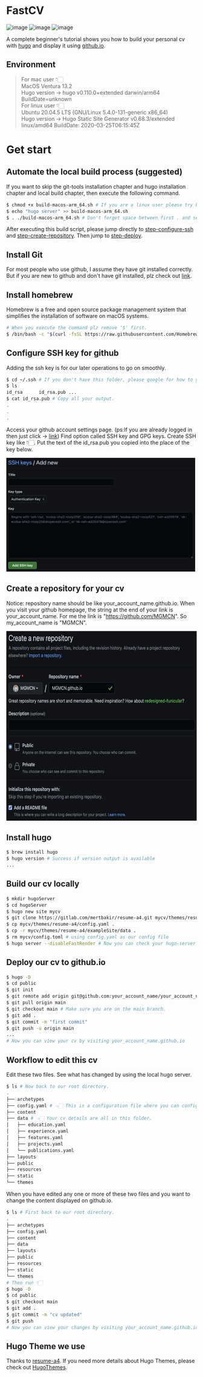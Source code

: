 # FastCV
![image](https://img.shields.io/github/actions/workflow/status/MGMCN/FastCV/actions.yml?logo=github)
![image](https://img.shields.io/github/last-commit/MGMCN/FastCV?logo=github)
![image](https://img.shields.io/github/license/MGMCN/FastCV)

A complete beginner's tutorial shows you how to build your personal cv with [hugo](https://github.com/gohugoio/hugo) and display it using [github.io](https://docs.github.com/en/pages).
## Environment
> For mac user 👇🏻  
> MacOS Ventura 13.2  
> Hugo version -> hugo v0.110.0+extended darwin/arm64 BuildDate=unknown  
> For linux user 👇🏻  
> Ubuntu 20.04.5 LTS (GNU/Linux 5.4.0-131-generic x86_64)  
> Hugo version -> Hugo Static Site Generator v0.68.3/extended linux/amd64 BuildDate: 2020-03-25T06:15:45Z
# Get start
## Automate the local build process (suggested)
If you want to skip the git-tools installation chapter and hugo installation chapter and local build chapter, then execute the following command.
```Bash
$ chmod +x build-macos-arm_64.sh # If you are a linux user please try build-linux-x86_64.sh
$ echo "hugo server" >> build-macos-arm_64.sh
$ . ./build-macos-arm_64.sh # Don't forget space between first . and second .
```
After executing this build script, please jump directly to [step-configure-ssh](#configuressh) and [step-create-repository](#createrepository). Then jump to [step-deploy](#deploy).
## Install Git
For most people who use github, I assume they have git installed correctly. But if you are new to github and don't have git installed, plz check out [link](https://git-scm.com/download/mac).
## Install homebrew
Homebrew is a free and open source package management system that simplifies the installation of software on macOS systems.
```Bash
# When you execute the command plz remove '$' first.
$ /bin/bash -c "$(curl -fsSL https://raw.githubusercontent.com/Homebrew/install/master/install.sh)"
```
## <a name="configuressh">Configure SSH key for github</a>
Adding the ssh key is for our later operations to go on smoothly.
```Bash
$ cd ~/.ssh # If you don't have this folder, please google for how to generate ssh key.
$ ls
id_rsa		id_rsa.pub ...
$ cat id_rsa.pub # Copy all your output.
.
.
.
```
Access your github account settings page. (ps:If you are already logged in then just click -> [link](https://github.com/settings/keys)) Find option called SSH key and GPG keys. Create SSH key like 👇🏻. Put the text of the id_rsa.pub you copied into the place of the key below.  

<img src="./images/add_sshkey.jpg" width = "500" height = "300"/>   

## <a name="createrepository">Create a repository for your cv</a>
Notice: repository name should be like your_account_name.github.io. When you visit your github homepage, the string at the end of your link is your_account_name. For me the link is "https://github.com/MGMCN". So my_account_name is "MGMCN".  

<img src="./images/create_repo.jpg" width = "700" height = "500"/>  

## Install hugo
```Bash
$ brew install hugo
$ hugo version # Success if version output is available
...
```
## Build our cv locally
```Bash
$ mkdir hugoServer
$ cd hugoServer
$ hugo new site mycv
$ git clone https://gitlab.com/mertbakir/resume-a4.git mycv/themes/resume-a4
$ cp mycv/themes/resume-a4/config.yaml .
$ cp -r mycv/themes/resume-a4/exampleSite/data .
$ rm mycv/config.toml # using config.yaml as our config file
$ hugo server --disableFastRender # Now you can check your hugo-server is working locally by access http://localhost:1313/ .
```
## <a name="deploy">Deploy our cv to github.io</a>
```Bash
$ hugo -D
$ cd public
$ git init
$ git remote add origin git@github.com:your_account_name/your_account_name.github.io.git
$ git pull origin main
$ git checkout main # Make sure you are on the main branch.
$ git add .
$ git commit -m "first commit"
$ git push -u origin main
...
# Now you can view your cv by visiting your_account_name.github.io
```
## Workflow to edit this cv
Edit these two files. See what has changed by using the local hugo server.
```Bash
$ ls # Now back to our root directory.
.
├── archetypes
├── config.yaml # 👈🏻 This is a configuration file where you can configure.
├── content
├── data # 👈🏻 Your cv details are all in this folder.
│   ├── education.yaml 
│   ├── experience.yaml
│   ├── features.yaml
│   ├── projects.yaml
│   └── publications.yaml
├── layouts
├── public
├── resources
├── static
└── themes
```
When you have edited any one or more of these two files and you want to change the content displayed on github.io.
```Bash
$ ls # First back to our root directory. 
.
├── archetypes
├── config.yaml
├── content
├── data
├── layouts
├── public
├── resources
├── static
└── themes
# Then run 👇🏻
$ hugo -D
$ cd public
$ git checkout main
$ git add .
$ git commit -m "cv updated"
$ git push
# Now you can view your changes by visiting your_account_name.github.io
```
## Hugo Theme we use
Thanks to [resume-a4](https://themes.gohugo.io/themes/resume-a4/). If you need more details about Hugo Themes, please check out [HugoThemes](https://themes.gohugo.io/).
